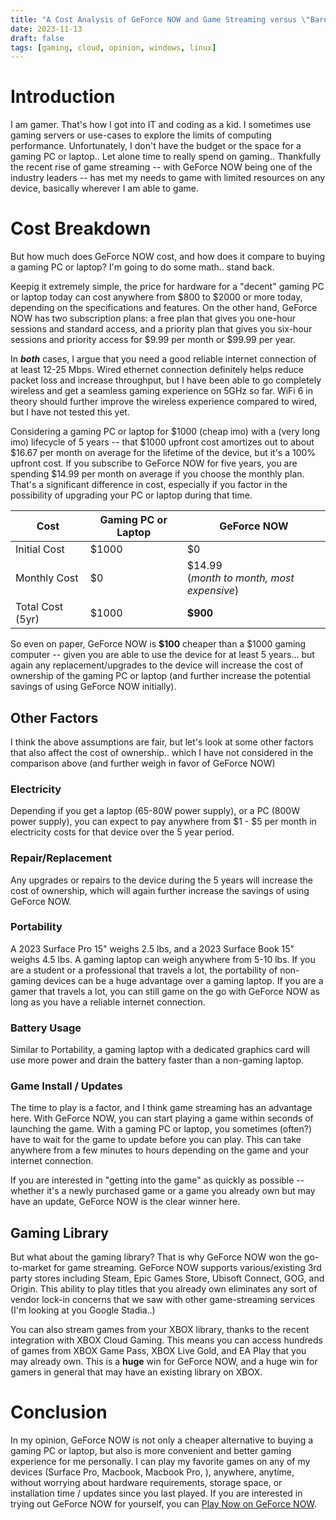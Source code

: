 ```yaml
---
title: "A Cost Analysis of GeForce NOW and Game Streaming versus \"Bare Metal\" Laptop or PC for Gaming"
date: 2023-11-13
draft: false
tags: [gaming, cloud, opinion, windows, linux]
---
```


# Introduction

I am gamer.  That's how I got into IT and coding as a kid.  I sometimes use gaming servers or use-cases to explore the limits of computing performance.  Unfortunately, I don't have the budget or the space for a gaming PC or laptop..  Let alone time to really spend on gaming.. Thankfully the recent rise of game streaming -- with GeForce NOW being one of the industry leaders -- has met my needs to game with limited resources on any device, basically wherever I am able to game.

# Cost Breakdown

But how much does GeForce NOW cost, and how does it compare to buying a gaming PC or laptop? I'm going to do some math.. stand back.

Keepig it extremely simple, the price for hardware for a "decent" gaming PC or laptop today can cost anywhere from $800 to $2000 or more today, depending on the specifications and features. On the other hand, GeForce NOW has two subscription plans: a free plan that gives you one-hour sessions and standard access, and a priority plan that gives you six-hour sessions and priority access for $9.99 per month or $99.99 per year.

In ***both*** cases, I argue that you need a good reliable internet connection of at least 12-25 Mbps. Wired ethernet connection definitely helps reduce packet loss and increase throughput, but I have been able to go completely wireless and get a seamless gaming experience on 5GHz so far.  WiFi 6 in theory should further improve the wireless experience compared to wired, but I have not tested this yet.

Considering a gaming PC or laptop for $1000 (cheap imo) with a (very long imo) lifecycle of 5 years -- that $1000 upfront cost amortizes out to about $16.67 per month on average for the lifetime of the device, but it's a 100% upfront cost. If you subscribe to GeForce NOW for five years, you are spending $14.99 per month on average if you choose the monthly plan. That's a significant difference in cost, especially if you factor in the possibility of upgrading your PC or laptop during that time.

| Cost | Gaming PC or Laptop | GeForce NOW |
| --- | --- | --- |
| Initial Cost | $1000 | $0 |
| Monthly Cost | $0 | $14.99 <br /> (*month to month, most expensive*) |
| Total Cost (5yr) | $1000 | **$900** |

So even on paper, GeForce NOW is **$100** cheaper than a $1000 gaming computer -- given you are able to use the device for  at least 5 years... but again any replacement/upgrades to the device will increase the cost of ownership of the gaming PC or laptop (and further increase the potential savings of using GeForce NOW initially).

## Other Factors

I think the above assumptions are fair, but let's look at some other factors that also affect the cost of ownership.. which I have not considered in the comparison above (and further weigh in favor of GeForce NOW)

### Electricity

Depending if you get a laptop (65-80W power supply), or a PC (800W power supply), you can expect to pay anywhere from $1 - $5 per month in electricity costs for that device over the 5 year period.

### Repair/Replacement

Any upgrades or repairs to the device during the 5 years will increase the cost of ownership, which will again further increase the savings of using GeForce NOW.

### Portability

A 2023 Surface Pro 15" weighs 2.5 lbs, and a 2023 Surface Book 15" weighs 4.5 lbs.  A gaming laptop can weigh anywhere from 5-10 lbs.  If you are a student or a professional that travels a lot, the portability of non-gaming devices can be a huge advantage over a gaming laptop.  If you are a gamer that travels a lot, you can still game on the go with GeForce NOW as long as you have a reliable internet connection.

### Battery Usage

Similar to Portability, a gaming laptop with a dedicated graphics card will use more power and drain the battery faster than a non-gaming laptop.

### Game Install / Updates

The time to play is a factor, and I think game streaming has an advantage here.  With GeForce NOW, you can start playing a game within seconds of launching the game.  With a gaming PC or laptop, you sometimes (often?) have to wait for the game to update before you can play.  This can take anywhere from a few minutes to hours depending on the game and your internet connection.

If you are interested in "getting into the game" as quickly as possible -- whether it's a newly purchased game or a game you already own but may have an update, GeForce NOW is the clear winner here.

## Gaming Library

But what about the gaming library?  That is why GeForce NOW won the go-to-market for game streaming. GeForce NOW supports various/existing 3rd party stores including Steam, Epic Games Store, Ubisoft Connect, GOG, and Origin.  This ability to play titles that you already own eliminates any sort of vendor lock-in concerns that we saw with other game-streaming services (I'm looking at you Google Stadia..)

You can also stream games from your XBOX library, thanks to the recent integration with XBOX Cloud Gaming. This means you can access hundreds of games from XBOX Game Pass, XBOX Live Gold, and EA Play that you may already own. This is a **huge** win for GeForce NOW, and a huge win for gamers in general that may have an existing library on XBOX.

# Conclusion

In my opinion, GeForce NOW is not only a cheaper alternative to buying a gaming PC or laptop, but also is more convenient and better gaming experience for me personally. I can play my favorite games on any of my devices (Surface Pro, Macbook, Macbook Pro, ), anywhere, anytime, without worrying about hardware requirements, storage space, or installation time / updates since you last played.  If you are interested in trying out GeForce NOW for yourself, you can [Play Now on GeForce NOW](https://play.geforcenow.com/).
